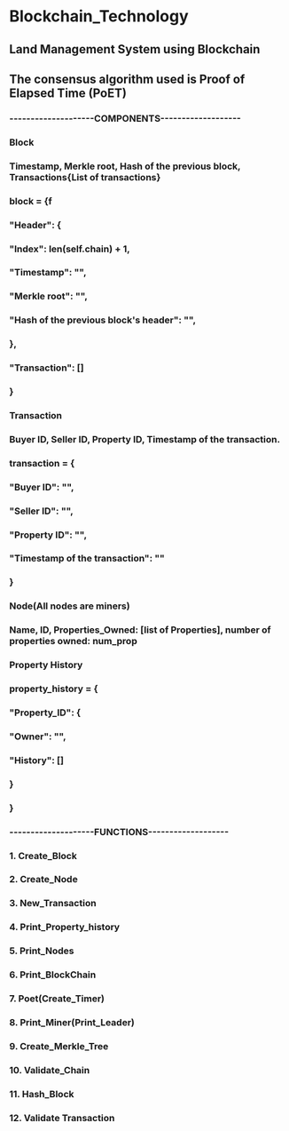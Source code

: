 # Blockchain_Technology

## Land Management System using Blockchain
## The consensus algorithm used is Proof of Elapsed Time (PoET)

### --------------------COMPONENTS-------------------
### Block
### Timestamp, Merkle root, Hash of the previous block, Transactions{List of transactions}
### block = {f
###     "Header": {
###         "Index": len(self.chain) + 1,
###         "Timestamp": "",
###         "Merkle root": "",
###         "Hash of the previous block's header": "",
###     },
###     "Transaction": []
### }

### Transaction
### Buyer ID, Seller ID, Property ID, Timestamp of the transaction.
### transaction = {
###     "Buyer ID": "",
###     "Seller ID": "",
###     "Property ID": "",
###     "Timestamp of the transaction": ""
### }

### Node(All nodes are miners)
### Name, ID, Properties_Owned: [list of Properties], number of properties owned: num_prop

### Property History
### property_history = {
###     "Property_ID": {
###         "Owner": "",
###         "History": []
###     }
### }

### --------------------FUNCTIONS-------------------
### 1. Create_Block
### 2. Create_Node
### 3. New_Transaction
### 4. Print_Property_history
### 5. Print_Nodes
### 6. Print_BlockChain
### 7. Poet(Create_Timer)
### 8. Print_Miner(Print_Leader)
### 9. Create_Merkle_Tree
### 10. Validate_Chain
### 11. Hash_Block
### 12. Validate Transaction